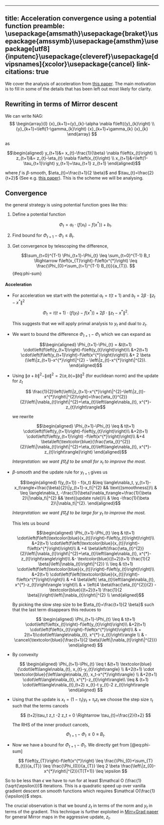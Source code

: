 -----
title: Acceleration convergence using a potential function
preamble: \usepackage{amsmath}\usepackage{braket}\usepackage{amssymb}\usepackage{amsthm}\usepackage[utf8]{inputenc}\usepackage{cleveref}\usepackage[dvipsnames]{xcolor}\usepackage{cancel}
link-citations: true
-----

We cover the analysis of acceleration from [this paper][1].
The main motivation is to fill in some of the details that has been left out most likely for clarity.
<!-- (motivation for the potential function, the rewriting of the update into mirr+grad, an explanation of where we use the slow moving process $z_{t}$). -->

## Rewriting in terms of Mirror descent

We can write NAG:
$$
\begin{array}{l}
{x}_{k+1}={y}_{k}-\alpha \nabla f\left({y}_{k}\right) \\
{y}_{k+1}=\left(1-\gamma_{k}\right) {x}_{k+1}+\gamma_{k} {x}_{k}
\end{array}
$$

as 

$$\begin{aligned}
y_{t+1}&= x_{t}-\frac{1}{\beta} \nabla f\left(x_{t}\right) \\
z_{t+1}&= z_{t}-\eta_{t} \nabla f\left(x_{t}\right) \\
x_{t+1}&=\left(1-\tau_{t+1}\right) y_{t+1}+\tau_{t+1} z_{t+1}
\end{aligned}$$

where $f$ is $\beta$-smooth, $\eta_{t}=\frac{t+1}{2 \beta}$ and $\tau_{t}=\frac{2}{t+2}$ (See e.g. [this paper][2]).
This is the scheme we will be analysing.

## Convergence 

the general strategy is using potential function goes like this:

1. Define a potential function 
   
   $$
   \Phi_{t}=a_{t} \cdot\left(f\left(x_{t}\right)-f\left(x^{*}\right)\right)+b_{t}.
   $$

2. Find bound for $\Phi_{t+1}-\Phi_t \leq B_t$.
3. Get convergence by telescoping the difference,
  
    $$\sum_{t=0}^{T-1} \Phi_{t+1}-\Phi_{t} \leq \sum_{t=0}^{T-1} B_t \Rightarrow f\left(x_{T}\right)-f\left(x^{*}\right) \leq \frac{\Phi_{0}+\sum_{t=1}^{T-1} B_{t}}{a_{T}}.
    $${#eq:phi-sum}


#### Acceleration
- For acceleration we start with the potential $a_t=t(t+1)$ and $b_t={2} {\beta} \cdot\left\|{z}_{t}-{x}^{*}\right\|^{2}$

    $$
    \Phi_t=t(t+1) \cdot\left(f\left(y_{t}\right)-f\left(x^{*}\right)\right)+2 \beta \cdot\left\|z_{t}-x^{*}\right\|^{2}.
    $$

    This suggests that we will apply primal analysis to $y_t$ and dual to $z_t$.

- We want to bound the difference $\Phi_{t+1}-\Phi_{t}$ which we can expand as 
  
    $$\begin{aligned}
    \Phi_{t+1}-\Phi_{t} = 
    &t(t+1) \cdot\left(f\left(y_{t+1}\right)-f\left(y_{t}\right)\right)\\
    &+2(t+1) \cdot\left(f\left(y_{t+1}\right)-f\left(x^{*}\right)\right)\\
    &+ 2 \beta (\left\|z_{t+1}-x^{*}\right\|^{2} - \left\|z_{t}-x^{*}\right\|^{2}).
    \end{aligned}$$

- Using $\|a+b\|^{2}-\|a\|^{2}=2\langle a, b\rangle+\|b\|^{2}$ (for euclidean norm) and the update for $z_t$
 
    $$
    \frac{1}{2}\left(\left\|z_{t+1}-x^{*}\right\|^{2}-\left\|z_{t}-x^{*}\right\|^{2}\right)=\frac{\eta_{t}^{2}}{2}\left\|\nabla_{t}\right\|^{2}+\eta_{t}\left\langle\nabla_{t}, x^{*}-z_{t}\right\rangle$$

    we rewrite

    $$\begin{aligned}
    \Phi_{t+1}-\Phi_{t} \leq & t(t+1) \cdot\left(f\left(y_{t+1}\right)-f\left(y_{t}\right)\right)\\
    &+2(t+1) \cdot\left(f\left(y_{t+1}\right)
    -f\left(x^{*}\right)\right)\\
    &+4 \beta\left(\textcolor{blue}{\frac{\eta_{t}^{2}}{2}\left\|\nabla_{t}\right\|^{2}+\eta_{t}\left\langle\nabla_{t}, x^{*}-z_{t}\right\rangle}\right)
    \end{aligned}$$

    _Interpretation: we want $\|\nabla_t\|$ to be small for $x_t$ to improve the most._

- $\beta$-smooth and the update rule for $y_{t+1}$ gives us

    $$\begin{aligned}
    f(y_{t+1}) - f(x_t) 
    &\leq \langle\nabla_t, y_{t+1}-x_t\rangle+\frac{\beta}{2}\|y_{t+1}-x_t\|^{2} && \text{(smoothness)}\\
    & \leq \langle\nabla_t, -\frac{1}{\beta}\nabla_t\rangle+\frac{1}{\beta 2}\|\nabla_t\|^{2} && \text{(update rule)}\\
    & \leq -\frac{1}{\beta 2}\|\nabla_t\|^{2}.
    \end{aligned}$$

    _Interpretation: we want $\|\nabla_t\|$ to be large for $y_t$ to improve the most._

    This lets us bound
    
    $$\begin{aligned}
    \Phi_{t+1}-\Phi_{t} \leq &
      t(t+1) \cdot\left(f\left(\textcolor{blue}{x_{t}}\right)-f\left(y_{t}\right)\right)\\
      &+2(t+1) \cdot\left(f\left(\textcolor{blue}{x_{t}}\right)-f\left(x^{*}\right)\right)\\
      & +4 \beta\left(\frac{\eta_{t}^{2}}{2}\left\|\nabla_{t}\right\|^{2}+\eta_{t}\left\langle\nabla_{t}, x^{*}-z_{t}\right\rangle\right)\\
      &- \textcolor{blue}{(t+2)(t+1) \frac{1}{2 \beta}\left\|\nabla_{t}\right\|^{2}} \\
      \leq &
      t(t+1) \cdot\left(f\left(\textcolor{blue}{x_{t}}\right)-f\left(y_{t}\right)\right)\\
      &+2(t+1) \cdot\left(f\left(\textcolor{blue}{x_{t}}\right)-f\left(x^{*}\right)\right)\\
      & +4 \beta\left(
          \eta_{t}\left\langle\nabla_{t}, x^{*}-z_{t}\right\rangle
          \right)\\
      & + \left(4 \beta\frac{\eta_{t}^{2}}{2} - \textcolor{blue}{(t+2)(t+1) \frac{1}{2 \beta}}\right)\left\|\nabla_{t}\right\|^{2} \\
    \end{aligned}$$

    By picking the slow step size to be $\eta_{t}=\frac{t+1}{2 \beta}$ such that the last term disappears this reduces to 

    $$
    \begin{aligned}
    \Phi_{t+1}-\Phi_{t} 
      \leq &
      t(t+1) \cdot\left(f\left(x_{t}\right)-f\left(y_{t}\right)\right)\\
      &+2(t+1) \cdot\left(f\left(x_{t}\right)-f\left(x^{*}\right)\right)\\
      & + 2(t+1)\cdot\left\langle\nabla_{t}, x^{*}-z_{t}\right\rangle
          \\
      & - \cancel{\textcolor{blue}{\frac{t+1}{2 \beta}\left\|\nabla_{t}\right\|^{2}}}
      \end{aligned}
    $$

- By convexity

    $$
    \begin{aligned}
    \Phi_{t+1}-\Phi_{t} \leq t &(t+1) \textcolor{blue}{\cdot\left\langle\nabla_{t}, x_{t}-y_{t}\right\rangle} \\
    &+2(t+1) \cdot \textcolor{blue}{\left\langle\nabla_{t}, x_t-x^{*}\right\rangle} \\
    &+2(t+1) \cdot\left\langle\nabla_{t}, x^{*}-z_{t}\right\rangle\\ 
    \leq & (t+1) \cdot\left\langle\nabla_{t},(t+2) x_{t}-t y_{t}-2 z_{t}\right\rangle
    \end{aligned}
    $$

- Using that the update is $x_t=\left(1-\tau_{t}\right) y_{t}+\tau_{t} z_{t}$ we choose the step size $\tau_t$ such that the terms cancels 
    
    $$
    (t+2)\tau_t z_t -2 z_t = 0 \Rightarrow
    \tau_{t}=\frac{2}{t+2}
    $$

    The RHS of the inner product cancels,

    $$
    \Phi_{t+1}-\Phi_{t} \leq 0 \equiv B_t.
    $$

- Now we have a bound for $\Phi_{t+1}-\Phi_{t}$. 
  We directly get from [@eq:phi-sum]

    $$
    f\left(y_{T}\right)-f\left(x^{*}\right) \leq \frac{\Phi_{0}+\sum_{T} B_{t}}{a_{T}} \leq \frac{\Phi_{0}}{a_{T}} \leq 2 \beta \frac{\left\|z_{0}-x^{*}\right\|^{2}}{T(T+1)} \leq \epsilon
    $$

So to be less than $\epsilon$ we have to run for at least $\mathcal O (\frac{1}{\sqrt{\epsilon}})$ iterations.
This is a quadratic speed up over vanilla gradient descent on smooth functions which requires $\mathcal O(\frac{1}{\epsilon})$ steps.

The crucial observation is that we bound $z_t$ in terms of the norm and $y_t$ in terms of the gradient.
This technique is further exploited in [Mirr+Grad paper][2] for general Mirror maps in the aggressive update, $z_t$.

[1]: https://arxiv.org/pdf/1712.04581.pdf
[2]: https://arxiv.org/pdf/1407.1537.pdf
